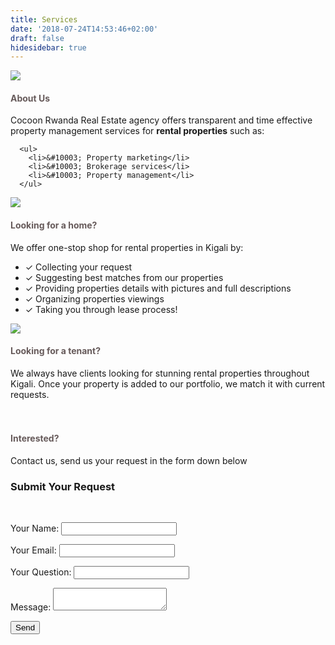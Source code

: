 ```yaml
---
title: Services
date: '2018-07-24T14:53:46+02:00'
draft: false
hidesidebar: true
---
```


<div class="services-page" >
  <section class="services-page-box itema">
    <div class=container-service-01>
      <img src="/images/uploads/015-01.jpg">
    </div>
  </section>
  <div class="services-page-box itemb">
      <h4 style="color:#665a5a;">About Us</h4>
      Cocoon Rwanda Real Estate agency offers transparent and time effective property management services for <b>rental properties</b> such as:</br>

      <ul>
        <li>&#10003; Property marketing</li>
        <li>&#10003; Brokerage services</li>
        <li>&#10003; Property management</li>
      </ul>

  </div>
  <section class="services-page-box itemc">
    <div class=container-service-02>
      <img src="/images/uploads/017-01.jpg">
    </div>
  </section>
  <div class="services-page-box itemd">
      <h4 style="color:#665a5a;">Looking for a home?</h4>
      We offer one-stop shop for rental properties in Kigali by:
      </br>
      <ul>
        <li>&#10003; Collecting your request</li>
        <li>&#10003; Suggesting best matches from our properties</li>
        <li>&#10003; Providing properties details with pictures and full descriptions</li>
        <li>&#10003; Organizing properties viewings</li>
        <li>&#10003; Taking you through lease process!</li>
      </ul>

  </div>
  <section class="services-page-box iteme">
    <div class=container-service-03>
      <img src="/images/uploads/046-01.jpg">
    </div>
  </section>
  <div class="services-page-box itemf">
    <h4 style="color:#665a5a;">Looking for a tenant?</h4>
      We always have clients looking for stunning rental properties throughout Kigali.
      Once your property is added to our portfolio, we match it with current requests.<br/><br/><br/>
      <h4 style="color:#665a5a;">Interested?</h4>
      Contact us, send us your request in the form down below
  </div>

  <div class="request-box itemg">
      <h3>Submit Your Request</h3>
      <br/>
          <form style="width: 100%; " name="Request Availability" method="POST" netlify>
              <input id= "pageURL" type="hidden" name="Page URL" value=""/>
              <p><label>Your Name: <input type="text" name="name" /></label></p>
              <p><label>Your Email: <input type="email" name="email" /></label></p>
              <p><label>Your Question: <input type="reason" name="reason" /></label></p>
              <p><label>Message: <textarea name="message"></textarea></label></p>
              <p><button type="submit">Send</button></p>
          </form>
          <script type="text/javascript">
              var currentPageURL = "https://www.cocoonrwanda.com"+{{.URL}};
              document.getElementById("pageURL").value=currentPageURL;
          </script>
    </div>
  </div>
